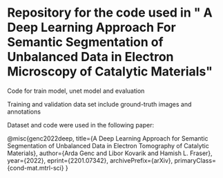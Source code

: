 # Repository for the code used in " A Deep Learning Approach For Semantic Segmentation of Unbalanced Data in Electron Microscopy of Catalytic Materials"

Code for train model, unet model and evaluation

Training and validation data set include ground-truth images and annotations 



Dataset and code were used in the following paper:

@misc{genc2022deep,
      title={A Deep Learning Approach for Semantic Segmentation of Unbalanced Data in Electron Tomography of Catalytic Materials}, 
      author={Arda Genc and Libor Kovarik and Hamish L. Fraser},
      year={2022},
      eprint={2201.07342},
      archivePrefix={arXiv},
      primaryClass={cond-mat.mtrl-sci}
}
